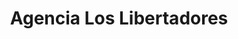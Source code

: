 ---
title: "Agencia Los Libertadores"
url: /gueican/agencia-los-libertadores/
shop: agencia de viajes
---